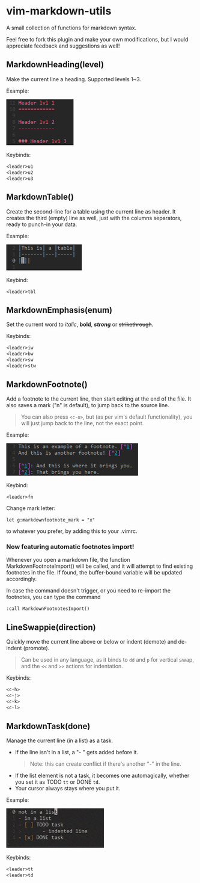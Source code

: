 vim-markdown-utils
==================

A small collection of functions for markdown syntax.

Feel free to fork this plugin and make your own modifications, but I would appreciate feedback and suggestions as well!


MarkdownHeading(level)
----------------------

Make the current line a heading.
Supported levels 1~3.

Example:

![heading_example](images/heading.png)

Keybinds:
```
<leader>u1
<leader>u2
<leader>u3
```


MarkdownTable()
---------------

Create the second-line for a table using the current line as header.
It creates the third (empty) line as well, just with the columns separators, ready to punch-in your data.

Example:

![table_example](images/table.png)

Keybind:
```
<leader>tbl
```


MarkdownEmphasis(enum)
--------------------

Set the current word to *italic*, **bold**, ***strong*** or ~~strikethrough~~.

Keybinds:
```
<leader>iw
<leader>bw
<leader>sw
<leader>stw
```


MarkdownFootnote()
------------------

Add a footnote to the current line, then start editing at the end of the file.
It also saves a mark ("n" is default), to jump back to the source line.
> You can also press `<c-o>`, but (as per vim's default functionality), you will just jump back to the line, not the exact point.

Example:

![footnote_example](images/footnote.png)

Keybind:
```
<leader>fn
```

Change mark letter:
```
let g:markdownfootnote_mark = "x"
```

to whatever you prefer, by adding this to your .vimrc.


### Now featuring automatic footnotes import!
Whenever you open a markdown file, the function MarkdownFootnoteImport() will be called, and it will attempt to find existing footnotes in the file. If found, the buffer-bound variable will be updated accordingly.

In case the command doesn't trigger, or you need to re-import the footnotes, you can type the command
```
:call MarkdownFootnotesImport()
```


LineSwappie(direction)
----------------------

Quickly move the current line above or below or indent (demote) and de-indent (promote).
> Can be used in any language, as it binds to `dd` and `p` for vertical swap, and the `<<` and `>>` actions for indentation.

Keybinds:
```
<c-h>
<c-j>
<c-k>
<c-l>
```


MarkdownTask(done)
-------------------

Manage the current line (in a list) as a task.
- If the line isn't in a list, a "- " gets added before it.
	> Note: this can create conflict if there's another "-" in the line.
- If the list element is not a task, it becomes one automagically, whether you set it as TODO ``tt`` or DONE ``td``.
- Your cursor always stays where you put it.

Example:

![task_example](images/task.gif)

Keybinds:
```
<leader>tt
<leader>td
```
